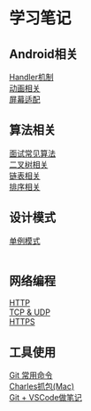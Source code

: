 # 学习笔记

## Android相关


[Handler机制](https://github.com/CodeLiuPu/StudyNote/blob/master/Android/%E5%8A%A8%E7%94%BB%E7%9B%B8%E5%85%B3.md)<br/>
[动画相关](https://github.com/CodeLiuPu/StudyNote/blob/master/Android/%E5%8A%A8%E7%94%BB%E7%9B%B8%E5%85%B3.md)<br/>
[屏幕适配](https://github.com/CodeLiuPu/StudyNote/blob/master/Android/%E5%B1%8F%E5%B9%95%E9%80%82%E9%85%8D.md)<br/>

## 算法相关

[面试常见算法](https://github.com/CodeLiuPu/StudyNote/blob/master/%E7%AE%97%E6%B3%95/%E5%B8%B8%E8%A7%81%E7%AE%97%E6%B3%95.md)<br/>
[二叉树相关](https://github.com/CodeLiuPu/StudyNote/blob/master/%E7%AE%97%E6%B3%95/%E4%BA%8C%E5%8F%89%E6%A0%91.md)<br/>
[链表相关](https://github.com/CodeLiuPu/StudyNote/blob/master/%E7%AE%97%E6%B3%95/%E9%93%BE%E8%A1%A8.md)<br/>
[排序相关](https://github.com/CodeLiuPu/StudyNote/blob/master/%E7%AE%97%E6%B3%95/%E6%8E%92%E5%BA%8F.md)<br/>

## 设计模式

[单例模式](https://github.com/CodeLiuPu/StudyNote/blob/master/%E8%AE%BE%E8%AE%A1%E6%A8%A1%E5%BC%8F/%E5%8D%95%E4%BE%8B%E6%A8%A1%E5%BC%8F.md)<br/>
[]()<br/>

## 网络编程

[HTTP](https://github.com/CodeLiuPu/StudyNote/blob/master/%E7%BD%91%E7%BB%9C%E7%BC%96%E7%A8%8B/HTTP.md)<br/>
[TCP & UDP](https://github.com/CodeLiuPu/StudyNote/blob/master/%E7%BD%91%E7%BB%9C%E7%BC%96%E7%A8%8B/TCP%20%26%20UDP.md)<br/>
[HTTPS](https://github.com/CodeLiuPu/StudyNote/blob/master/%E7%BD%91%E7%BB%9C%E7%BC%96%E7%A8%8B/HTTPS.md)<br/>

## 工具使用

[Git 常用命令](https://github.com/CodeLiuPu/StudyNote/blob/master/%E5%B7%A5%E5%85%B7/Git%20%E4%BD%BF%E7%94%A8.md)<br/>
[Charles抓包(Mac)](https://github.com/CodeLiuPu/StudyNote/blob/master/%E5%B7%A5%E5%85%B7/Charles%E6%8A%93%E5%8C%85(Mac).md)<br/>
[Git + VSCode做笔记](https://github.com/CodeLiuPu/StudyNote/blob/master/%E5%B7%A5%E5%85%B7/Git%2BVSCode%E5%81%9A%E7%AC%94%E8%AE%B0.md)<br/>
